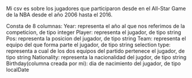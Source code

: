 Mi csv es sobre los jugadores que participaron desde en el All-Star Game de la NBA desde el año 2006 hasta el 2016. 

Consta de 8 columnas:
Year: representa el año al que nos referimos de la competicion, de tipo integer
Player: representa el jugador, de tipo string
Pos: representa la posicion del jugador, de tipo string
Team: representa el equipo del que forma parte el jugador, de tipo string
selection type: representa a cual de los dos equipos del partido pertenece el jugador, de tipo string
Nationality: representa la nacionalidad del jugdor, de tipo string
Birthday(columna creada por mi): dia de nacimiento del jugador, de tipo localDate
